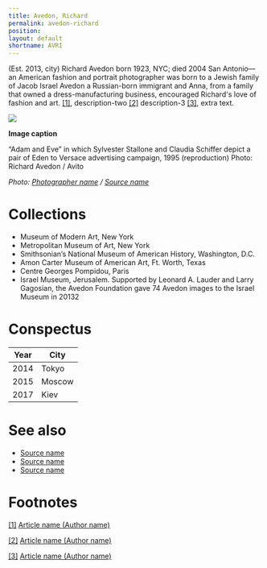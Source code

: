 ```yaml
---
title: Avedon, Richard
permalink: avedon-richard
position:
layout: default
shortname: AVRI
---
```


(Est. 2013, city) Richard Avedon born 1923, NYC; died 2004 San Antonio—an American fashion and portrait photographer was born to a Jewish family of Jacob Israel Avedon a Russian-born immigrant and Anna, from a family that owned a dress-manufacturing business, encouraged Richard's love of fashion and art. <span id="a1">[\[1\]](#f1)</span>, description-two <span id="a2">[\[2\]](#f2)</span> description-3 <span id="a3">[\[3\]](#f3)</span>, extra text.

![](/images/image-name.jpg)

**Image caption**

“Adam and Eve” in which Sylvester Stallone and Claudia Schiffer depict a pair of Eden to Versace advertising campaign, 1995 (reproduction)
Photo: Richard Avedon / Avito

*Photo: [Photographer name](http://example.net/) / [Source name](http://example.net/)*

# Collections

+ Museum of Modern Art, New York
+ Metropolitan Museum of Art, New York
+ Smithsonian’s National Museum of American History, Washington, D.C.
+ Amon Carter Museum of American Art, Ft. Worth, Texas
+ Centre Georges Pompidou, Paris
+ Israel Museum, Jerusalem. Supported by Leonard A. Lauder and Larry Gagosian, the Avedon Foundation gave 74 Avedon images to the Israel Museum in 20132

# Conspectus

|Year|City|
|----|---------|
|2014|Tokyo|
|2015|Moscow|
|2017|Kiev|

# See also

- [Source name](http://example.net/)
- [Source name](http://example.net/)
- [Source name](http://example.net/)

# Footnotes

[[1]](#a1) <span id="f1"></span> [Article name (Author name)](http://example.net/article)

[[2]](#a2) <span id="f2"></span> [Article name (Author name)](http://example.net/article)

[[3]](#a3) <span id="f3"></span> [Article name (Author name)](http://example.net/article)
